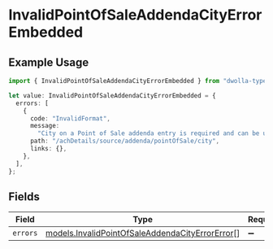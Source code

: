 # InvalidPointOfSaleAddendaCityErrorEmbedded

## Example Usage

```typescript
import { InvalidPointOfSaleAddendaCityErrorEmbedded } from "dwolla-typescript";

let value: InvalidPointOfSaleAddendaCityErrorEmbedded = {
  errors: [
    {
      code: "InvalidFormat",
      message:
        "City on a Point of Sale addenda entry is required and can be up to 15 characters.",
      path: "/achDetails/source/addenda/pointOfSale/city",
      links: {},
    },
  ],
};
```

## Fields

| Field                                                                                                    | Type                                                                                                     | Required                                                                                                 | Description                                                                                              |
| -------------------------------------------------------------------------------------------------------- | -------------------------------------------------------------------------------------------------------- | -------------------------------------------------------------------------------------------------------- | -------------------------------------------------------------------------------------------------------- |
| `errors`                                                                                                 | [models.InvalidPointOfSaleAddendaCityErrorError](../models/invalidpointofsaleaddendacityerrorerror.md)[] | :heavy_minus_sign:                                                                                       | N/A                                                                                                      |